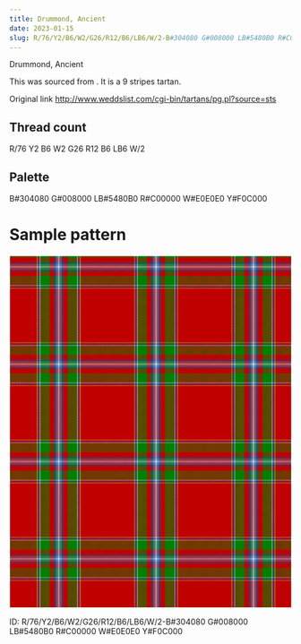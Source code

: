 ```yaml
---
title: Drummond, Ancient
date: 2023-01-15
slug: R/76/Y2/B6/W2/G26/R12/B6/LB6/W/2-B#304080 G#008000 LB#5480B0 R#C00000 W#E0E0E0 Y#F0C000
---
```

Drummond, Ancient

This was sourced from <no value>.  It is a 9 stripes tartan.

Original link http://www.weddslist.com/cgi-bin/tartans/pg.pl?source=sts

## Thread count
R/76 Y2 B6 W2 G26 R12 B6 LB6 W/2

## Palette
B#304080 G#008000 LB#5480B0 R#C00000 W#E0E0E0 Y#F0C000

# Sample pattern

![Tartan detail](tartan.png "R/76 Y2 B6 W2 G26 R12 B6 LB6 W/2 tartan")

ID: R/76/Y2/B6/W2/G26/R12/B6/LB6/W/2-B#304080 G#008000 LB#5480B0 R#C00000 W#E0E0E0 Y#F0C000
